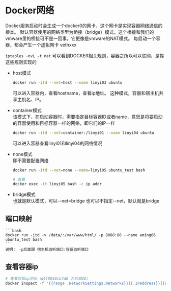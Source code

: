 # Docker网络
Docker服务启动时会生成一个docker0的网卡，这个网卡是实现容器网络通信的根本。 默认容器使用的网络类型为桥接（bridge）模式，这个桥接和我们的vmware里的桥接可不是一回事。它更像是vmware的NAT模式。
每启动一个容器，都会产生一个虚拟网卡 vethxxx

`iptables -nvL -t nat`  可以看到DOCKER相关规则，容器之所以可以联网，是靠这些规则实现的

- host模式
    ```bash
    docker run -itd --net=host --name linyi03 ubuntu
    ```
    可以进入容器内，查看hostname，查看ip地址。 这种模式，容器和宿主机共享主机名、IP。

+ container模式  
该模式下，在启动容器时，需要指定目标容器ID或者name，意思是将要启动的容器使用和目标容器一样的网络，即它们的IP一样  
    ```bash
    docker run -itd --net=container:/linyi01 --name linyi04 ubuntu
    ```
    可以进入容器查看linyi01和linyi04的网络情况

- none模式  
即不需要配置网络  
    ```bash
    docker run -itd --net=none --name=linyi05 ubuntu_test bash

    # 查看
    docker exec -it linyi05 bash -c ip addr
    ```

+ bridge模式  
也就是默认模式，可以--net=bridge  也可以不指定--net，默认就是bridge

## 端口映射  
    ```bash
    docker run -itd -v /data/:/var/www/html/ -p 8088:80 --name aming06 ubuntu_test bash
    ```
    说明： -p后面跟 宿主机监听端口:容器监听端口


## 查看容器ip
```bash
# 查看容器ip地址（d4f8010cb4d0 为容器ID）
docker inspect -f '{{range .NetworkSettings.Networks}}{{.IPAddress}}{{end}}' d4f8010cb4d0
```